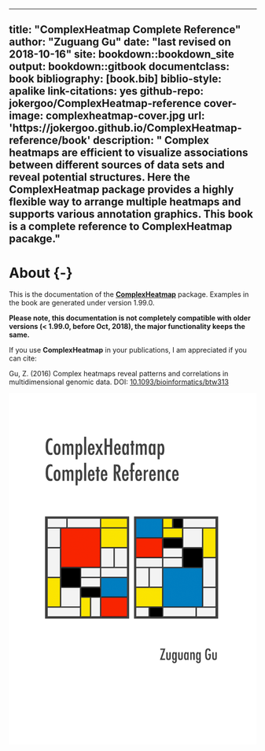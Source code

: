 
--- 
title: "ComplexHeatmap Complete Reference"
author: "Zuguang Gu"
date: "last revised on 2018-10-16"
site: bookdown::bookdown_site
output: bookdown::gitbook
documentclass: book
bibliography: [book.bib]
biblio-style: apalike
link-citations: yes
github-repo: jokergoo/ComplexHeatmap-reference
cover-image: complexheatmap-cover.jpg
url: 'https\://jokergoo.github.io/ComplexHeatmap-reference/book'
description: " Complex heatmaps are efficient to visualize associations between different sources of data sets and reveal potential structures. Here the ComplexHeatmap package provides a highly flexible way to arrange multiple heatmaps and supports various annotation graphics. This book is a complete reference to ComplexHeatmap pacakge."
---

# About {-}

This is the documentation of the
[**ComplexHeatmap**](http://bioconductor.org/packages/ComplexHeatmap/) package. Examples in the book
are generated under version 1.99.0.

**Please note, this documentation is not completely compatible with older versions (< 1.99.0, before
Oct, 2018), the major functionality keeps the same.**

If you use **ComplexHeatmap** in your publications, I am appreciated if you can cite:

Gu, Z. (2016) Complex heatmaps reveal patterns and correlations in multidimensional genomic data.
DOI: [10.1093/bioinformatics/btw313](https://doi.org/10.1093/bioinformatics/btw313)


<img src="complexheatmap-cover.jpg" width="1240" style="display: block; margin: auto;" />

